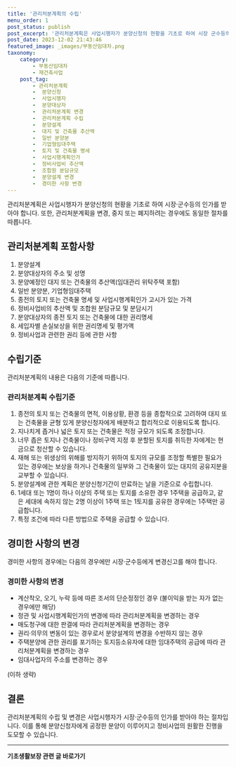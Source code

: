 ```yaml
---
title: '관리처분계획의 수립'
menu_order: 1
post_status: publish
post_excerpt: '관리처분계획은 사업시행자가 분양신청의 현황을 기초로 하여 시장 군수등의 인가를 받아야 합니다. 또한, 관리처분계획을 변경, 중지 또는 폐지하려는 경우에도 동일한 절차를 따릅니다.'
post_date: 2023-12-02 21:43:46
featured_image: _images/부동산임대차.png
taxonomy:
    category:
        - 부동산임대차
        - 재건축사업
    post_tag:
        - 관리처분계획
        -  분양신청
        -  사업시행자
        -  분양대상자
        -  관리처분계획 변경
        -  관리처분계획 수립
        -  분양설계
        -  대지 및 건축물 추산액
        -  일반 분양분
        -  기업형임대주택
        -  토지 및 건축물 명세
        -  사업시행계획인가
        -  정비사업비 추산액
        -  조합원 분담규모
        -  분양설계 변경
        -  경미한 사항 변경
---
```


관리처분계획은 사업시행자가 분양신청의 현황을 기초로 하여 시장·군수등의 인가를 받아야 합니다. 또한, 관리처분계획을 변경, 중지 또는 폐지하려는 경우에도 동일한 절차를 따릅니다.

## 관리처분계획 포함사항
1. 분양설계
2. 분양대상자의 주소 및 성명
3. 분양예정인 대지 또는 건축물의 추산액(임대관리 위탁주택 포함)
4. 일반 분양분, 기업형임대주택
5. 종전의 토지 또는 건축물 명세 및 사업시행계획인가 고시가 있는 가격
6. 정비사업비의 추산액 및 조합원 분담규모 및 분담시기
7. 분양대상자의 종전 토지 또는 건축물에 대한 권리명세
8. 세입자별 손실보상을 위한 권리명세 및 평가액
9. 정비사업과 관련한 권리 등에 관한 사항

## 수립기준
관리처분계획의 내용은 다음의 기준에 따릅니다.

### 관리처분계획 수립기준
1. 종전의 토지 또는 건축물의 면적, 이용상황, 환경 등을 종합적으로 고려하여 대지 또는 건축물을 균형 있게 분양신청자에게 배분하고 합리적으로 이용되도록 합니다.
2. 지나치게 좁거나 넓은 토지 또는 건축물은 적정 규모가 되도록 조정합니다.
3. 너무 좁은 토지나 건축물이나 정비구역 지정 후 분할된 토지를 취득한 자에게는 현금으로 청산할 수 있습니다.
4. 재해 또는 위생상의 위해를 방지하기 위하여 토지의 규모를 조정할 특별한 필요가 있는 경우에는 보상을 하거나 건축물의 일부와 그 건축물이 있는 대지의 공유지분을 교부할 수 있습니다.
5. 분양설계에 관한 계획은 분양신청기간이 만료하는 날을 기준으로 수립합니다.
6. 1세대 또는 1명이 하나 이상의 주택 또는 토지를 소유한 경우 1주택을 공급하고, 같은 세대에 속하지 않는 2명 이상이 1주택 또는 1토지를 공유한 경우에는 1주택만 공급합니다.
7. 특정 조건에 따라 다른 방법으로 주택을 공급할 수 있습니다.

## 경미한 사항의 변경
경미한 사항의 경우에는 다음의 경우에만 시장·군수등에게 변경신고를 해야 합니다.

### 경미한 사항의 변경
- 계산착오, 오기, 누락 등에 따른 조서의 단순정정인 경우 (불이익을 받는 자가 없는 경우에만 해당)
- 정관 및 사업시행계획인가의 변경에 따라 관리처분계획을 변경하는 경우
- 매도청구에 대한 판결에 따라 관리처분계획을 변경하는 경우
- 권리·의무의 변동이 있는 경우로서 분양설계의 변경을 수반하지 않는 경우
- 주택분양에 관한 권리를 포기하는 토지등소유자에 대한 임대주택의 공급에 따라 관리처분계획을 변경하는 경우
- 임대사업자의 주소를 변경하는 경우

(이하 생략)

## 결론
관리처분계획의 수립 및 변경은 사업시행자가 시장·군수등의 인가를 받아야 하는 절차입니다. 이를 통해 분양신청자에게 공정한 분양이 이루어지고 정비사업의 원활한 진행을 도모할 수 있습니다.


<!-- wp:separator -->
<hr class="wp-block-separator has-alpha-channel-opacity"/>
<!-- /wp:separator -->

<!-- wp:group {"backgroundColor":"base","layout":{"type":"constrained"}} -->
<div class="wp-block-group has-base-background-color has-background"><!-- wp:paragraph {"align":"center","fontSize":"medium"} -->
<p class="has-text-align-center has-large-font-size"><strong>기초생활보장 관련 글 바로가기</strong></p>
<!-- /wp:paragraph -->


<!-- wp:latest-posts
{"categories":[{"id":15506,"count":19,"description":"","link":"https://uknowlaw.com/category/%ea%b8%b0%ec%b4%88%ec%83%9d%ed%99%9c%eb%b3%b4%ec%9e%a5/","name":"기초생활보장","slug":"기초생활보장","taxonomy":"category","parent":0,"meta":[],"_links":{"self":[{"href":"https://uknowlaw.com/wp-json/wp/v2/categories/15506"}],"collection":[{"href":"https://uknowlaw.com/wp-json/wp/v2/categories"}],"about":[{"href":"https://uknowlaw.com/wp-json/wp/v2/taxonomies/category"}],"wp:post_type":[{"href":"https://uknowlaw.com/wp-json/wp/v2/posts?categories=15506"}],"curies":[{"name":"wp","href":"https://api.w.org/{rel}","templated":true}]}}],"postsToShow":100,"excerptLength":28,"postLayout":"grid","columns":2,"featuredImageAlign":"left","featuredImageSizeSlug":"large","fontSize":"small"} /--></div>
<!-- /wp:group -->
